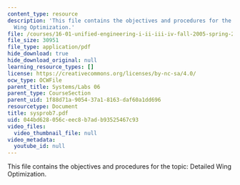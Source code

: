 ```yaml
---
content_type: resource
description: 'This file contains the objectives and procedures for the topic: Detailed
  Wing Optimization.'
file: /courses/16-01-unified-engineering-i-ii-iii-iv-fall-2005-spring-2006/044bd628056ceec8b7adb93525467c93_sysprob7.pdf
file_size: 30951
file_type: application/pdf
hide_download: true
hide_download_original: null
learning_resource_types: []
license: https://creativecommons.org/licenses/by-nc-sa/4.0/
ocw_type: OCWFile
parent_title: Systems/Labs 06
parent_type: CourseSection
parent_uid: 1f88d71a-9054-37a1-8163-daf60a1dd696
resourcetype: Document
title: sysprob7.pdf
uid: 044bd628-056c-eec8-b7ad-b93525467c93
video_files:
  video_thumbnail_file: null
video_metadata:
  youtube_id: null
---
```

This file contains the objectives and procedures for the topic: Detailed Wing Optimization.